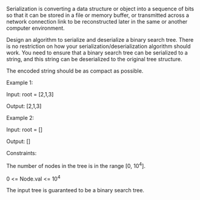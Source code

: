 Serialization is converting a data structure or object into a sequence of bits so that it can be stored in a file or memory buffer, or transmitted across a network connection link to be reconstructed later in the same or another computer environment.

Design an algorithm to serialize and deserialize a binary search tree. There is no restriction on how your serialization/deserialization algorithm should work. You need to ensure that a binary search tree can be serialized to a string, and this string can be deserialized to the original tree structure.

The encoded string should be as compact as possible.

 

Example 1:

Input: root = [2,1,3]

Output: [2,1,3]

Example 2:

Input: root = []

Output: []
 

Constraints:

The number of nodes in the tree is in the range [0, 10<sup>4</sup>].

0 <= Node.val <= 10<sup>4</sup>

The input tree is guaranteed to be a binary search tree.
